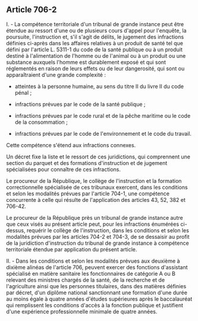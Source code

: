Article 706-2
----
I. - La compétence territoriale d'un tribunal de grande instance peut être
étendue au ressort d'une ou de plusieurs cours d'appel pour l'enquête, la
poursuite, l'instruction et, s'il s'agit de délits, le jugement des infractions
définies ci-après dans les affaires relatives à un produit de santé tel que
défini par l'article L. 5311-1 du code de la santé publique ou à un produit
destiné à l'alimentation de l'homme ou de l'animal ou à un produit ou une
substance auxquels l'homme est durablement exposé et qui sont réglementés en
raison de leurs effets ou de leur dangerosité, qui sont ou apparaîtraient d'une
grande complexité :

- atteintes à la personne humaine, au sens du titre II du livre II du code pénal
;

- infractions prévues par le code de la santé publique ;

- infractions prévues par le code rural et de la pêche maritime ou le code de la
consommation ;

- infractions prévues par le code de l'environnement et le code du travail.

Cette compétence s'étend aux infractions connexes.

Un décret fixe la liste et le ressort de ces juridictions, qui comprennent une
section du parquet et des formations d'instruction et de jugement spécialisées
pour connaître de ces infractions.

Le procureur de la République, le collège de l'instruction et la formation
correctionnelle spécialisée de ces tribunaux exercent, dans les conditions et
selon les modalités prévues par l'article 704-1, une compétence concurrente à
celle qui résulte de l'application des articles 43, 52, 382 et 706-42.

Le procureur de la République près un tribunal de grande instance autre que ceux
visés au présent article peut, pour les infractions énumérées ci-dessus,
requérir le collège de l'instruction, dans les conditions et selon les modalités
prévues par les articles 704-2 et 704-3, de se dessaisir au profit de la
juridiction d'instruction du tribunal de grande instance à compétence
territoriale étendue par application du présent article.

II. - Dans les conditions et selon les modalités prévues aux deuxième à dixième
alinéas de l'article 706, peuvent exercer des fonctions d'assistant spécialisé
en matière sanitaire les fonctionnaires de catégorie A ou B relevant des
ministres chargés de la santé, de la recherche et de l'agriculture ainsi que les
personnes titulaires, dans des matières définies par décret, d'un diplôme
national sanctionnant une formation d'une durée au moins égale à quatre années
d'études supérieures après le baccalauréat qui remplissent les conditions
d'accès à la fonction publique et justifient d'une expérience professionnelle
minimale de quatre années.
